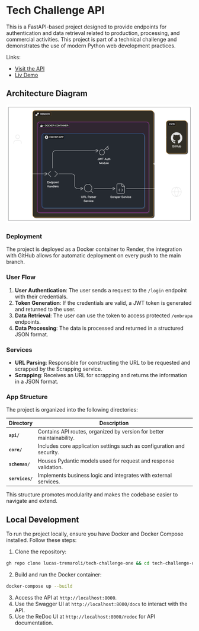 # Tech Challenge API

This is a FastAPI-based project designed to provide endpoints for authentication and data retrieval related to production, processing, and commercial activities. This project is part of a technical challenge and demonstrates the use of modern Python web development practices.

Links:

- [Visit the API](https://tech-challenge-one.onrender.com)
- [Liv Demo](https://tech-challenge-one.onrender.com/docs)

## Architecture Diagram

![Architecture Diagram](./assets/architecture_diagram.png)

### Deployment

The project is deployed as a Docker container to Render, the integration with GitHub allows for automatic deployment on every push to the main branch.

### User Flow

1. **User Authentication**: The user sends a request to the `/login` endpoint with their credentials.
2. **Token Generation**: If the credentials are valid, a JWT token is generated and returned to the user.
3. **Data Retrieval**: The user can use the token to access protected `/embrapa` endpoints.
4. **Data Processing**: The data is processed and returned in a structured JSON format.

### Services

- **URL Parsing**: Responsible for constructing the URL to be requested and scrapped by the Scrapping service.
- **Scrapping**: Receives an URL for scrapping and returns the information in a JSON format.

### App Structure

The project is organized into the following directories:

| Directory        | Description                                                            |
|------------------|------------------------------------------------------------------------|
| **`api/`**       | Contains API routes, organized by version for better maintainability.  |
| **`core/`**      | Includes core application settings such as configuration and security. |
| **`schemas/`**   | Houses Pydantic models used for request and response validation.       |
| **`services/`**  | Implements business logic and integrates with external services.       |

This structure promotes modularity and makes the codebase easier to navigate and extend.

## Local Development

To run the project locally, ensure you have Docker and Docker Compose installed. Follow these steps:

1. Clone the repository:
```bash
gh repo clone lucas-tremaroli/tech-challenge-one && cd tech-challenge-one
```
2. Build and run the Docker container:
```bash
docker-compose up --build
```
3. Access the API at `http://localhost:8000`.
4. Use the Swagger UI at `http://localhost:8000/docs` to interact with the API.
5. Use the ReDoc UI at `http://localhost:8000/redoc` for API documentation.
